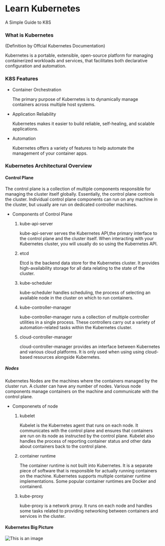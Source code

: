 # Learn Kubernetes
 A Simple Guide to K8S

### What is Kubernetes 

(Definition by Offcial Kubernetes Documentation)

Kubernetes is a portable, extensible, open-source 
platform for managing containerized workloads and 
services, that facilitates both declarative 
configuration and automation.

### K8S Features

* Container Orchestration

    The primary purpose of Kubernetes is to dynamically manage containers across multiple host systems.

* Application Reliability

    Kubernetes makes it easier to build reliable, self-healing, and scalable applications.

* Automation

    Kubernetes offers a variety of features to help automate the management of your container apps.

### Kubernetes Architectural Overview

#### Control Plane

The control plane is a collection of multiple components responsible for managing the cluster itself globally. Essentially, the control plane controls the             cluster. Individual control plane components can run on any machine in the cluster, but usually are run on dedicated controller machines.

* Components of Control Plane

    1. kube-api-server
       
       kube-api-server serves the Kubernetes API,the primary interface to the control plane and the cluster itself. When interacting with your Kubernetes cluster, you        will usually do so using the Kubernetes API.
       
    2. etcd
       
       Etcd is the backend data store for the Kubernetes cluster. It provides high-availability storage for all data relating to the state of the cluster.
       
    3. kube-scheduler
       
       kube-scheduler handles scheduling, the process of selecting an available node in the cluster on which to run containers.
       
    4. kube-controller-manager
    
       kube-controller-manager runs a collection of multiple controller utilities in a single process. These controllers carry out a variety of automation-related            tasks within the Kubernetes cluster.
       
    5. cloud-controller-manager
       
       cloud-controller-manager provides an interface between Kubernetes and various cloud platforms. It is only used when using using cloud-based resources alongside        Kubernetes.
 
 ##### Nodes
 
Kubernetes Nodes are the machines where the containers managed by the cluster run. A cluster can have any number of nodes. Various node components manage              containers on the machine and communicate with the control plane.

* Componenets of node

    1. kubelet
       
       Kubelet is the Kubernetes agent that runs on each node. It communicates with the control plane and ensures that containers are run on its node as instructed by        the control plane. Kubelet also handles the process of reporting container status and other data about containers back to the control plane.
       
    2. container runtime
       
       The container runtime is not built into Kubernetes. It is a separate piece of software that is responsible for actually running containers on the machine.              Kubernetes supports multiple container runtime implementations. Some popular container runtimes are Docker and containerd.
       
    3. kube-proxy
       
       kube-proxy is a network proxy. It runs on each node and handles some tasks related to providing networking between containers and services in the cluster.

#### Kubernetes Big Picture

![This is an image]()
